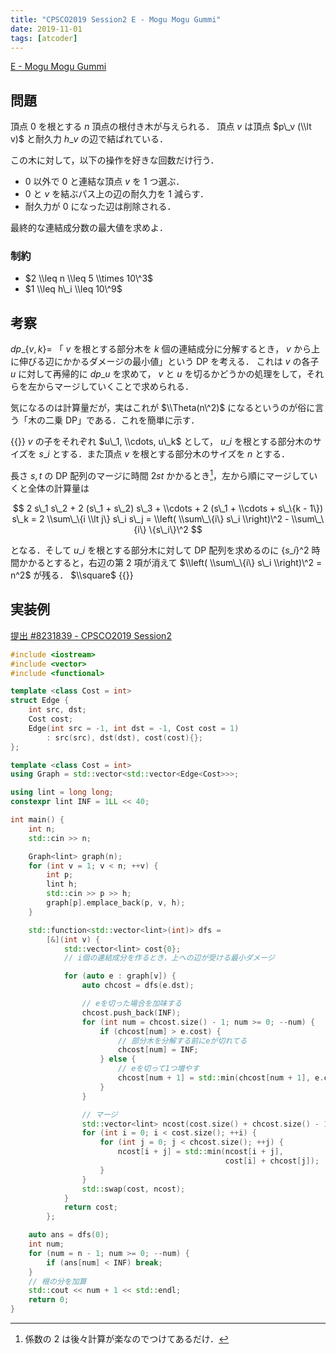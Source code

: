 ```yaml
---
title: "CPSCO2019 Session2 E - Mogu Mogu Gummi"
date: 2019-11-01
tags: [atcoder]
---
```


[E - Mogu Mogu Gummi](https://atcoder.jp/contests/cpsco2019-s2/tasks/cpsco2019_s2_e)

## 問題

頂点 $0$ を根とする $n$ 頂点の根付き木が与えられる．
頂点 $v$ は頂点 $p\_v (\\lt v)$ と耐久力 $h\_v$ の辺で結ばれている．

この木に対して，以下の操作を好きな回数だけ行う．

- $0$ 以外で $0$ と連結な頂点 $v$ を 1 つ選ぶ．
- $0$ と $v$ を結ぶパス上の辺の耐久力を $1$ 減らす．
- 耐久力が $0$ になった辺は削除される．

最終的な連結成分数の最大値を求めよ．

### 制約

- $2 \\leq n \\leq 5 \\times 10\^3$
- $1 \\leq h\_i \\leq 10\^9$

## 考察

$dp\_\{v, k\} =$ 「 $v$ を根とする部分木を $k$ 個の連結成分に分解するとき， $v$ から上に伸びる辺にかかるダメージの最小値」という DP を考える．
これは $v$ の各子 $u$ に対して再帰的に $dp\_u$ を求めて， $v$ と $u$ を切るかどうかの処理をして，それらを左からマージしていくことで求められる．

気になるのは計算量だが，実はこれが $\\Theta(n\^2)$ になるというのが俗に言う「木の二乗 DP」である．これを簡単に示す．

{{<collapse summary="計算量の証明">}}
$v$ の子をそれぞれ $u\_1, \\cdots, u\_k$ として， $u\_i$ を根とする部分木のサイズを $s\_i$ とする．また頂点 $v$ を根とする部分木のサイズを $n$ とする．

長さ $s, t$ の DP 配列のマージに時間 $2st$ かかるとき[^1]，左から順にマージしていくと全体の計算量は

[^1]: 係数の $2$ は後々計算が楽なのでつけてあるだけ．

$$
2 s\_1 s\_2 + 2 (s\_1 + s\_2) s\_3 + \\cdots + 2 (s\_1 + \\cdots + s\_\{k - 1\}) s\_k
= 2 \\sum\_\{i \\lt j\} s\_i s\_j
= \\left( \\sum\_\{i\} s\_i \\right)\^2 -  \\sum\_\{i\} \{s\_i\}\^2
$$

となる．そして $u\_i$ を根とする部分木に対して DP 配列を求めるのに $\{s\_i\}\^2$ 時間かかるとすると，右辺の第 2 項が消えて $\\left( \\sum\_\{i\} s\_i \\right)\^2 = n^2$ が残る． $\\square$
{{</collapse>}}

## 実装例

[提出 #8231839 - CPSCO2019 Session2](https://atcoder.jp/contests/cpsco2019-s2/submissions/8231839)

```cpp
#include <iostream>
#include <vector>
#include <functional>

template <class Cost = int>
struct Edge {
    int src, dst;
    Cost cost;
    Edge(int src = -1, int dst = -1, Cost cost = 1)
        : src(src), dst(dst), cost(cost){};
};

template <class Cost = int>
using Graph = std::vector<std::vector<Edge<Cost>>>;

using lint = long long;
constexpr lint INF = 1LL << 40;

int main() {
    int n;
    std::cin >> n;

    Graph<lint> graph(n);
    for (int v = 1; v < n; ++v) {
        int p;
        lint h;
        std::cin >> p >> h;
        graph[p].emplace_back(p, v, h);
    }

    std::function<std::vector<lint>(int)> dfs =
        [&](int v) {
            std::vector<lint> cost{0};
            // i個の連結成分を作るとき，上への辺が受ける最小ダメージ

            for (auto e : graph[v]) {
                auto chcost = dfs(e.dst);

                // eを切った場合を加味する
                chcost.push_back(INF);
                for (int num = chcost.size() - 1; num >= 0; --num) {
                    if (chcost[num] > e.cost) {
                        // 部分木を分解する前にeが切れてる
                        chcost[num] = INF;
                    } else {
                        // eを切って1つ増やす
                        chcost[num + 1] = std::min(chcost[num + 1], e.cost);
                    }
                }

                // マージ
                std::vector<lint> ncost(cost.size() + chcost.size() - 1, INF);
                for (int i = 0; i < cost.size(); ++i) {
                    for (int j = 0; j < chcost.size(); ++j) {
                        ncost[i + j] = std::min(ncost[i + j],
                                                cost[i] + chcost[j]);
                    }
                }
                std::swap(cost, ncost);
            }
            return cost;
        };

    auto ans = dfs(0);
    int num;
    for (num = n - 1; num >= 0; --num) {
        if (ans[num] < INF) break;
    }
    // 根の分を加算
    std::cout << num + 1 << std::endl;
    return 0;
}
```

